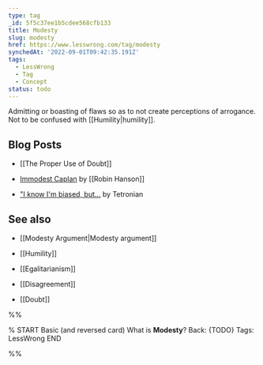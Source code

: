 ```yaml
---
type: tag
_id: 5f5c37ee1b5cdee568cfb133
title: Modesty
slug: modesty
href: https://www.lesswrong.com/tag/modesty
synchedAt: '2022-09-01T09:42:35.191Z'
tags:
  - LessWrong
  - Tag
  - Concept
status: todo
---
```


Admitting or boasting of flaws so as to not create perceptions of arrogance. Not to be confused with [[Humility|humility]].

Blog Posts
----------

* [[The Proper Use of Doubt]]

* [Immodest Caplan](http://www.overcomingbias.com/2008/09/immodest-caplan.html) by [[Robin Hanson]]

* ["I know I'm biased, but...](http://lesswrong.com/lw/5n6/i_know_im_biased_but/) by Tetronian

See also
--------

* [[Modesty Argument|Modesty argument]]

* [[Humility]]

* [[Egalitarianism]]

* [[Disagreement]]

* [[Doubt]]


%%

% START
Basic (and reversed card)
What is **Modesty**?
Back: {TODO}
Tags: LessWrong
END
<!--ID: 1663156989009-->


%%
	
